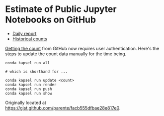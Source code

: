 # Estimate of Public Jupyter Notebooks on GitHub

* [Daily report](http://nbviewer.jupyter.org/github/parente/nbestimate/blob/master/estimate.ipynb)
* [Historical counts](ipynb_counts.csv)

[Getting the count](https://github.com/search/count?q=extension%3Aipynb+nbformat_minor&ref=searchresults&type=Code) from GitHub now requires user authentication. Here's the steps to update the count data manually for the time being.

```
conda kapsel run all

# which is shorthand for ...

conda kapsel run update <count>
conda kapsel run render
conda kapsel run push
conda kapsel run show
```

Originally located at https://gist.github.com/parente/facb555dfbae28e817e0.
